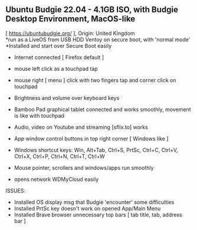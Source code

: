 ## Ubuntu Budgie 22.04 - 4.1GB ISO, with Budgie Desktop Environment, MacOS-like

[ https://ubuntubudgie.org/ ], Origin: United Kingdom  
*run as a LiveOS from USB HDD Ventoy on secure boot, with 'normal mode'  
*Installed and start over Secure Boot easily  

- Internet connected [ Firefox default ]
- mouse left click as a touchpad tap
- mouse right [ menu ] click with two fingers tap and corner click on touchpad
- Brightness and volume over keyboard keys
- Bamboo Pad graphical tablet connected and works smoothly, movement is like with touchpad
- Audio, video on Youtube and streaming [sflix.to] works
- App window control buttons in top right corner [ Windows like ]
- Windows shortcut keys: Win, Alt+Tab, Ctrl+S, PrtSc, Ctrl+C, Ctrl+V, Ctrl+X, Ctrl+P, Ctrl+N, Ctrl+T, Ctrl+W
- Mouse pointer, scrollers and windows/apps run smoothly

- opens network WDMyCloud easily  

ISSUES:  
- Installed OS display msg that Budgie 'encounter' some difficulties
- Installed PrtSc key doesn't work on opened App/Main Menu
- Installed Brave browser unnecessary top bars [ tab title, tab, address bar ]